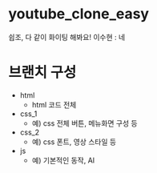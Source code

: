 # youtube_clone_easy

쉽조, 다 같이 화이팅 해봐요!
이수현 : 네

# 브랜치 구성
- html
  - html 코드 전체
- css_1
  - 예) css 전체 버튼, 메뉴화면 구성 등
- css_2
  - 예) css 폰트, 영상 스타일 등
- js
  - 예) 기본적인 동작, AI
